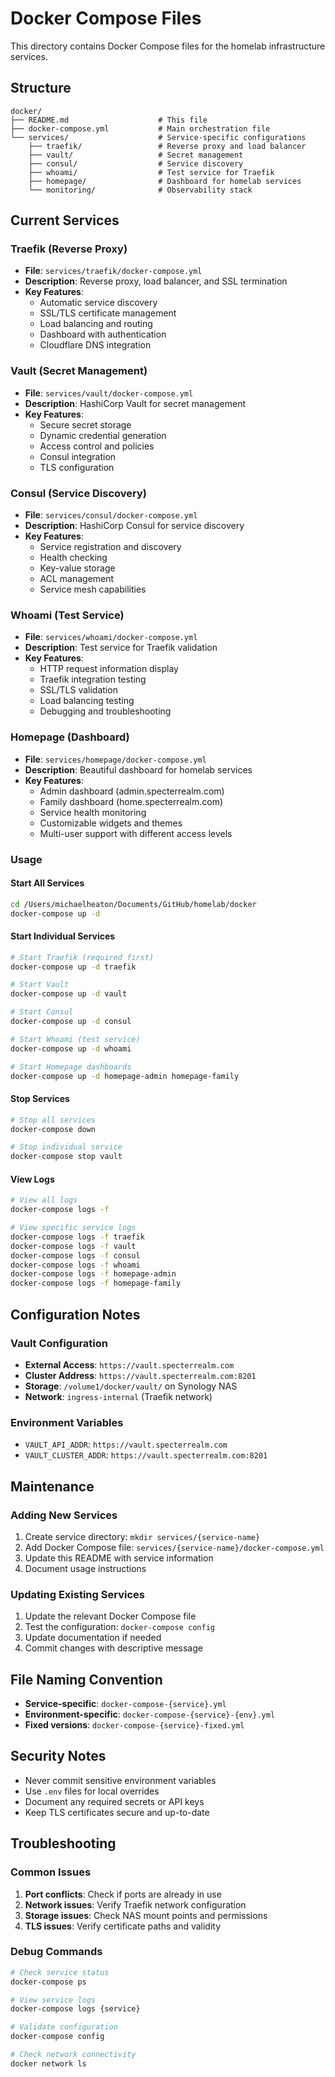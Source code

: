 # Docker Compose Files

This directory contains Docker Compose files for the homelab infrastructure services.

## Structure

```
docker/
├── README.md                    # This file
├── docker-compose.yml           # Main orchestration file
└── services/                    # Service-specific configurations
    ├── traefik/                 # Reverse proxy and load balancer
    ├── vault/                   # Secret management
    ├── consul/                  # Service discovery
    ├── whoami/                  # Test service for Traefik
    ├── homepage/                # Dashboard for homelab services
    └── monitoring/              # Observability stack
```

## Current Services

### Traefik (Reverse Proxy)

- **File**: `services/traefik/docker-compose.yml`
- **Description**: Reverse proxy, load balancer, and SSL termination
- **Key Features**:
  - Automatic service discovery
  - SSL/TLS certificate management
  - Load balancing and routing
  - Dashboard with authentication
  - Cloudflare DNS integration

### Vault (Secret Management)

- **File**: `services/vault/docker-compose.yml`
- **Description**: HashiCorp Vault for secret management
- **Key Features**:
  - Secure secret storage
  - Dynamic credential generation
  - Access control and policies
  - Consul integration
  - TLS configuration

### Consul (Service Discovery)

- **File**: `services/consul/docker-compose.yml`
- **Description**: HashiCorp Consul for service discovery
- **Key Features**:
  - Service registration and discovery
  - Health checking
  - Key-value storage
  - ACL management
  - Service mesh capabilities

### Whoami (Test Service)

- **File**: `services/whoami/docker-compose.yml`
- **Description**: Test service for Traefik validation
- **Key Features**:
  - HTTP request information display
  - Traefik integration testing
  - SSL/TLS validation
  - Load balancing testing
  - Debugging and troubleshooting

### Homepage (Dashboard)

- **File**: `services/homepage/docker-compose.yml`
- **Description**: Beautiful dashboard for homelab services
- **Key Features**:
  - Admin dashboard (admin.specterrealm.com)
  - Family dashboard (home.specterrealm.com)
  - Service health monitoring
  - Customizable widgets and themes
  - Multi-user support with different access levels

### Usage

#### Start All Services

```bash
cd /Users/michaelheaton/Documents/GitHub/homelab/docker
docker-compose up -d
```

#### Start Individual Services

```bash
# Start Traefik (required first)
docker-compose up -d traefik

# Start Vault
docker-compose up -d vault

# Start Consul
docker-compose up -d consul

# Start Whoami (test service)
docker-compose up -d whoami

# Start Homepage dashboards
docker-compose up -d homepage-admin homepage-family
```

#### Stop Services

```bash
# Stop all services
docker-compose down

# Stop individual service
docker-compose stop vault
```

#### View Logs

```bash
# View all logs
docker-compose logs -f

# View specific service logs
docker-compose logs -f traefik
docker-compose logs -f vault
docker-compose logs -f consul
docker-compose logs -f whoami
docker-compose logs -f homepage-admin
docker-compose logs -f homepage-family
```

## Configuration Notes

### Vault Configuration

- **External Access**: `https://vault.specterrealm.com`
- **Cluster Address**: `https://vault.specterrealm.com:8201`
- **Storage**: `/volume1/docker/vault/` on Synology NAS
- **Network**: `ingress-internal` (Traefik network)

### Environment Variables

- `VAULT_API_ADDR`: `https://vault.specterrealm.com`
- `VAULT_CLUSTER_ADDR`: `https://vault.specterrealm.com:8201`

## Maintenance

### Adding New Services

1. Create service directory: `mkdir services/{service-name}`
2. Add Docker Compose file: `services/{service-name}/docker-compose.yml`
3. Update this README with service information
4. Document usage instructions

### Updating Existing Services

1. Update the relevant Docker Compose file
2. Test the configuration: `docker-compose config`
3. Update documentation if needed
4. Commit changes with descriptive message

## File Naming Convention

- **Service-specific**: `docker-compose-{service}.yml`
- **Environment-specific**: `docker-compose-{service}-{env}.yml`
- **Fixed versions**: `docker-compose-{service}-fixed.yml`

## Security Notes

- Never commit sensitive environment variables
- Use `.env` files for local overrides
- Document any required secrets or API keys
- Keep TLS certificates secure and up-to-date

## Troubleshooting

### Common Issues

1. **Port conflicts**: Check if ports are already in use
2. **Network issues**: Verify Traefik network configuration
3. **Storage issues**: Check NAS mount points and permissions
4. **TLS issues**: Verify certificate paths and validity

### Debug Commands

```bash
# Check service status
docker-compose ps

# View service logs
docker-compose logs {service}

# Validate configuration
docker-compose config

# Check network connectivity
docker network ls
```
